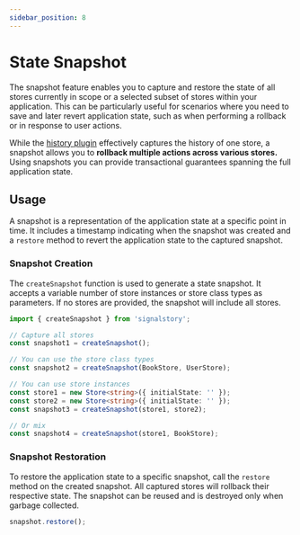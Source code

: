 ```yaml
---
sidebar_position: 8
---
```


# State Snapshot

The snapshot feature enables you to capture and restore the state of all stores currently in scope or a selected subset of stores within your application. This can be particularly useful for scenarios where you need to save and later revert application state, such as when performing a rollback or in response to user actions.

While the [history plugin](./plugins/history.md) effectively captures the history of one store, a snapshot allows you to **rollback multiple actions across various stores.** Using snapshots you can provide transactional guarantees spanning the full application state.

## Usage

A snapshot is a representation of the application state at a specific point in time. It includes a timestamp indicating when the snapshot was created and a `restore` method to revert the application state to the captured snapshot.

### Snapshot Creation

The `createSnapshot` function is used to generate a state snapshot. It accepts a variable number of store instances or store class types as parameters. If no stores are provided, the snapshot will include all stores.

```typescript
import { createSnapshot } from 'signalstory';

// Capture all stores
const snapshot1 = createSnapshot();

// You can use the store class types
const snapshot2 = createSnapshot(BookStore, UserStore);

// You can use store instances
const store1 = new Store<string>({ initialState: '' });
const store2 = new Store<string>({ initialState: '' });
const snapshot3 = createSnapshot(store1, store2);

// Or mix
const snapshot4 = createSnapshot(store1, BookStore);
```

### Snapshot Restoration

To restore the application state to a specific snapshot, call the `restore` method on the created snapshot. All captured stores will rollback their respective state. The snapshot can be reused and is destroyed only when garbage collected.

```typescript
snapshot.restore();
```
